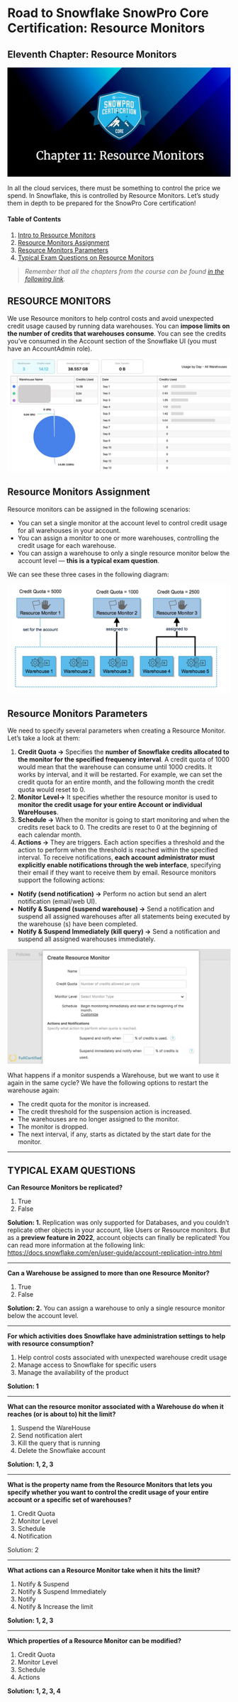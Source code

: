 # Road to Snowflake SnowPro Core Certification: Resource Monitors

## Eleventh Chapter: Resource Monitors

![Resource Monitors Banner](./Assets/resource-monitors.png)

In all the cloud services, there must be something to control the price we spend. In Snowflake, this is controlled by Resource Monitors. Let’s study them in depth to be prepared for the SnowPro Core certification!

#### Table of Contents

1. [Intro to Resource Monitors](#resource-monitors)
2. [Resource Monitors Assignment](#resource-monitors-assignment)
3. [Resource Monitors Parameters](#typical-exam-questions)
4. [Typical Exam Questions on Resource Monitors](#typical-exam-questions)

> _Remember that all the chapters from the course can be found [in the following link](./course-links.md)._

## RESOURCE MONITORS

We use Resource monitors to help control costs and avoid unexpected credit usage caused by running data warehouses. You can <b>impose limits on the number of credits that warehouses consume</b>. You can see the credits you’ve consumed in the Account section of the Snowflake UI (you must have an AccountAdmin role).

![Consumed Credits by a Snowflake Account](./Assets/consumed-credits-snowflake-account.png "Consumed Credits by a Snowflake Account")

## Resource Monitors Assignment

Resource monitors can be assigned in the following scenarios:

<ul>
<li>You can set a single monitor at the account level to control credit usage for all warehouses in your account.</li>
<li>You can assign a monitor to one or more warehouses, controlling the credit usage for each warehouse.</li>
<li>You can assign a warehouse to only a single resource monitor below the account level — <b>this is a typical exam question</b>.</li>
</ul>

We can see these three cases in the following diagram:

![Resource Monitors example (via docs.snowflake.com)](./Assets/resource-monitors-example.png "Resource Monitors example (via docs.snowflake.com)")

## Resource Monitors Parameters

We need to specify several parameters when creating a Resource Monitor. Let’s take a look at them:

<ol>
<li><b>Credit Quota →</b> Specifies the <b>number of Snowflake credits allocated to the monitor for the specified frequency interval</b>. A credit quota of 1000 would mean that the warehouse can consume until 1000 credits. It works by interval, and it will be restarted. For example, we can set the credit quota for an entire month, and the following month the credit quota would reset to 0.</li>

<li><b>Monitor Level→</b> It specifies whether the resource monitor is used to <b>monitor the credit usage for your entire Account or individual WareHouses</b>.</li>

<li><b>Schedule →</b> When the monitor is going to start monitoring and when the credits reset back to 0. The credits are reset to 0 at the beginning of each calendar month.</li>

<li><b>Actions →</b> They are triggers. Each action specifies a threshold and the action to perform when the threshold is reached within the specified interval. To receive notifications, <b>each account administrator must explicitly enable notifications through the web interface</b>, specifying their email if they want to receive them by email. Resource monitors support the following actions:</li>
</ol>

<ul>
<li><b>Notify (send notification) →</b> Perform no action but send an alert notification (email/web UI).</li>
<li><b>Notify & Suspend (suspend warehouse) →</b> Send a notification and suspend all assigned warehouses after all statements being executed by the warehouse (s) have been completed.</li>
<li><b>Notify & Suspend Immediately (kill query) →</b> Send a notification and suspend all assigned warehouses immediately.</li>
</ul>

![Needed Params to create a Resource Monitor in Snowflake)](./Assets/needed-params-to-create-resource-monitor.png "Needed Params to create a Resource Monitor in Snowflake")

What happens if a monitor suspends a Warehouse, but we want to use it again in the same cycle? We have the following options to restart the warehouse again:

<ul>
<li>The credit quota for the monitor is increased.</li>
<li>The credit threshold for the suspension action is increased.</li>
<li>The warehouses are no longer assigned to the monitor.</li>
<li>The monitor is dropped.</li>
<li>The next interval, if any, starts as dictated by the start date for the monitor.</li>
</ul>

---

## TYPICAL EXAM QUESTIONS

<b>Can Resource Monitors be replicated?</b>

<ol>
<li>True</li>
<li>False</li>
</ol>

<b>Solution: 1.</b> Replication was only supported for Databases, and you couldn’t replicate other objects in your account, like Users or Resource monitors. But as a <b>preview feature in 2022</b>, account objects can finally be replicated! You can read more information at the following link: https://docs.snowflake.com/en/user-guide/account-replication-intro.html

---

<b>Can a Warehouse be assigned to more than one Resource Monitor?</b>

<ol>
<li>True</li>
<li>False</li>
</ol>

<b>Solution: 2.</b> You can assign a warehouse to only a single resource monitor below the account level.

---

<b>For which activities does Snowflake have administration settings to help with resource consumption?</b>

<ol>
<li>Help control costs associated with unexpected warehouse credit usage</li>
<li>Manage access to Snowflake for specific users</li>
<li>Manage the availability of the product</li>
</ol>

<b>Solution: 1</b>

---

<b>What can the resource monitor associated with a Warehouse do when it reaches (or is about to) hit the limit?</b>

<ol>
<li>Suspend the WareHouse</li>
<li>Send notification alert</li>
<li>Kill the query that is running</li>
<li>Delete the Snowflake account</li>
</ol>

<b>Solution: 1, 2, 3</b>

---

<b>What is the property name from the Resource Monitors that lets you specify whether you want to control the credit usage of your entire account or a specific set of warehouses?</b>

<ol>
<li>Credit Quota</li>
<li>Monitor Level</li>
<li>Schedule</li>
<li>Notification</li>
</ol>

Solution: 2</b>

---

<b>What actions can a Resource Monitor take when it hits the limit?</b>

<ol>
<li>Notify & Suspend</li>
<li>Notify & Suspend Immediately</li>
<li>Notify</li>
<li>Notify & Increase the limit</li>
</ol>

<b>Solution: 1, 2, 3</b>

---

<b>Which properties of a Resource Monitor can be modified?</b>

<ol>
<li>Credit Quota</li>
<li>Monitor Level</li>
<li>Schedule</li>
<li>Actions</li>
</ol>

<b>Solution: 1, 2, 3, 4</b>
